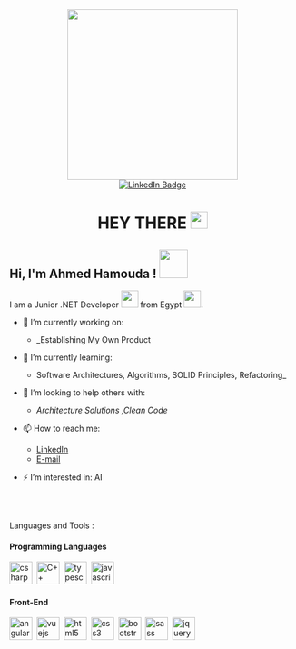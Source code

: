 <div id="header" align="center">
  <img src="https://media.giphy.com/media/M9kgjEsLG6LMbYC9dl/giphy.gif" width="300"/>
  
<div id="badges">
  <a href="https://www.linkedin.com/in/ahmed-hamouda20">
    <img src="https://img.shields.io/badge/LinkedIn-blue?style=for-the-badge&logo=linkedin&logoColor=white" alt="LinkedIn Badge"/>
  </a>
</div>
<h1>
  HEY THERE 
  <img src="https://media.giphy.com/media/hvRJCLFzcasrR4ia7z/giphy.gif" width="30px"/>
</h1>
</div>

<h2> Hi, I'm Ahmed Hamouda ! <img src="https://media.giphy.com/media/mGcNjsfWAjY5AEZNw6/giphy.gif" width="50"></h2>

I am a Junior .NET Developer <img src="https://media.giphy.com/media/WUlplcMpOCEmTGBtBW/giphy.gif" width="30"> from Egypt <img src="https://media.giphy.com/media/YvjxRFCJXIqkSTeBNS/giphy.gif" width="30">.

- 🔭 I’m currently working on:
  - _Establishing My Own Product
- 🌱 I’m currently learning:
  - Software Architectures, Algorithms, SOLID Principles, Refactoring_
- 🤔 I’m looking to help others with: 
  - _Architecture Solutions ,Clean Code_

- 📫 How to reach me:
  - [LinkedIn](https://www.linkedin.com/in/ahmed-hamouda20)
  - [E-mail](mailto:hamoudasw1997@gmail.com)
- ⚡  I’m interested in: AI

<br/>
<br/>

Languages and Tools :

  <h4>Programming Languages </h4>
  <div>
  <img src="https://cdn.jsdelivr.net/gh/devicons/devicon/icons/csharp/csharp-original.svg" title="csharp" alt="csharp" width="40" height="40"/>&nbsp;
  <img src="https://cdn.jsdelivr.net/gh/devicons/devicon/icons/cplusplus/cplusplus-original.svg" title="C++" alt="C++" width="40" height="40"/>&nbsp;
  <img src="https://cdn.jsdelivr.net/gh/devicons/devicon/icons/typescript/typescript-original.svg" title="typescript" alt="typescript" width="40" height="40"/>&nbsp;
  <img src="https://cdn.jsdelivr.net/gh/devicons/devicon/icons/javascript/javascript-original.svg" title="javascript" alt="javascript" width="40" height="40"/>&nbsp;
</div>
<div>
  <h4>Front-End </h4>
<div>
  <img src="https://cdn.jsdelivr.net/gh/devicons/devicon/icons/angularjs/angularjs-original.svg" title="angularjs" alt="angularjs" width="40" height="40"/>&nbsp;
  <img src="https://cdn.jsdelivr.net/gh/devicons/devicon/icons/vuejs/vuejs-original.svg" title="vuejs" alt="vuejs" width="40" height="40"/>&nbsp;
  <img src="https://cdn.jsdelivr.net/gh/devicons/devicon/icons/html5/html5-original.svg" title="html5" alt="html5" width="40" height="40"/>&nbsp;
  <img src="https://cdn.jsdelivr.net/gh/devicons/devicon/icons/css3/css3-original.svg" title="css3" alt="css3" width="40" height="40"/>&nbsp;
  <img src="https://cdn.jsdelivr.net/gh/devicons/devicon/icons/bootstrap/bootstrap-original.svg" title="bootstrap" alt="bootstrap" width="40" height="40"/>&nbsp;
  <img src="https://cdn.jsdelivr.net/gh/devicons/devicon/icons/sass/sass-original.svg" title="sass" alt="sass" width="40" height="40"/>&nbsp;
  <img src="https://cdn.jsdelivr.net/gh/devicons/devicon/icons/jquery/jquery-original.svg" title="jquery" alt="jquery" width="40" height="40"/>&nbsp;
 </div>


